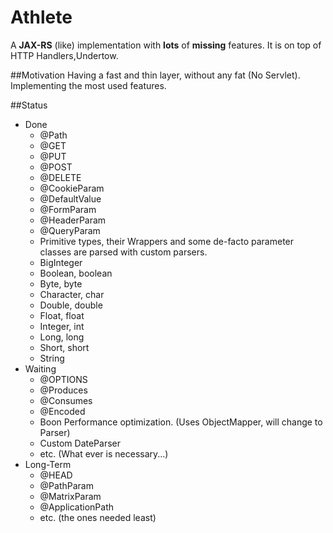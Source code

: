 # Athlete

A **JAX-RS** (like) implementation with **lots** of **missing** features. It is on top of HTTP Handlers,Undertow.

##Motivation
Having a fast and thin layer, without any fat (No Servlet). 
Implementing the most used features.

##Status
* Done
	* @Path
	* @GET
	* @PUT
	* @POST
	* @DELETE
	* @CookieParam
	* @DefaultValue
	* @FormParam
	* @HeaderParam
	* @QueryParam
	* Primitive types, their Wrappers and some de-facto parameter classes are parsed with custom parsers. 
	 * BigInteger
	 * Boolean, boolean
	 * Byte, byte
	 * Character, char
	 * Double, double 
	 * Float, float
	 * Integer, int
	 * Long, long
	 * Short, short
	 * String
* Waiting
	* @OPTIONS
	* @Produces
	* @Consumes
	* @Encoded
	* Boon Performance optimization. (Uses ObjectMapper, will change to Parser)
	* Custom DateParser
	* etc. (What ever is necessary...)
* Long-Term
	* @HEAD
	* @PathParam
	* @MatrixParam
	* @ApplicationPath
	* etc. (the ones needed least)



